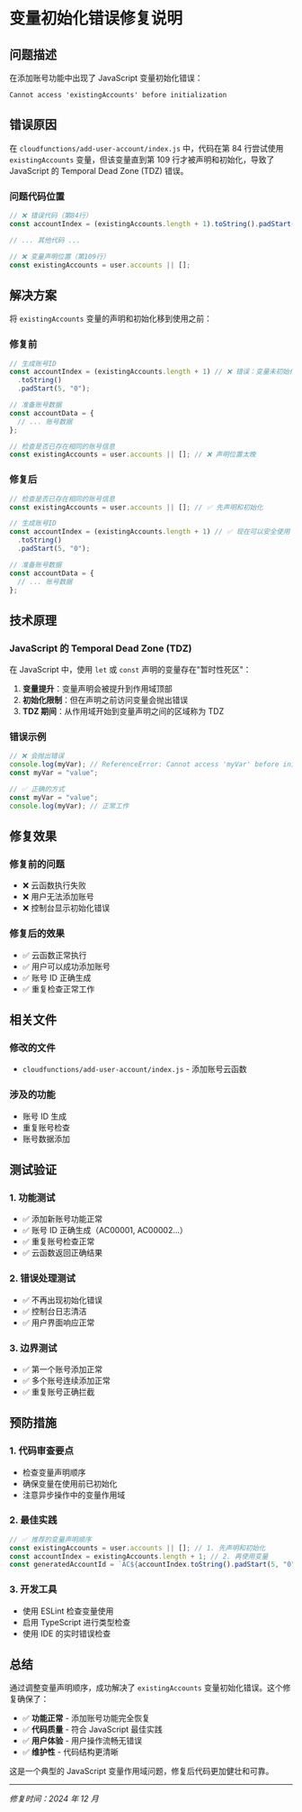 # 变量初始化错误修复说明

## 问题描述

在添加账号功能中出现了 JavaScript 变量初始化错误：

```
Cannot access 'existingAccounts' before initialization
```

## 错误原因

在 `cloudfunctions/add-user-account/index.js` 中，代码在第 84 行尝试使用 `existingAccounts` 变量，但该变量直到第 109 行才被声明和初始化，导致了 JavaScript 的 Temporal Dead Zone (TDZ) 错误。

### 问题代码位置

```javascript
// ❌ 错误代码（第84行）
const accountIndex = (existingAccounts.length + 1).toString().padStart(5, "0");

// ... 其他代码 ...

// ❌ 变量声明位置（第109行）
const existingAccounts = user.accounts || [];
```

## 解决方案

将 `existingAccounts` 变量的声明和初始化移到使用之前：

### 修复前

```javascript
// 生成账号ID
const accountIndex = (existingAccounts.length + 1) // ❌ 错误：变量未初始化
  .toString()
  .padStart(5, "0");

// 准备账号数据
const accountData = {
  // ... 账号数据
};

// 检查是否已存在相同的账号信息
const existingAccounts = user.accounts || []; // ❌ 声明位置太晚
```

### 修复后

```javascript
// 检查是否已存在相同的账号信息
const existingAccounts = user.accounts || []; // ✅ 先声明和初始化

// 生成账号ID
const accountIndex = (existingAccounts.length + 1) // ✅ 现在可以安全使用
  .toString()
  .padStart(5, "0");

// 准备账号数据
const accountData = {
  // ... 账号数据
};
```

## 技术原理

### JavaScript 的 Temporal Dead Zone (TDZ)

在 JavaScript 中，使用 `let` 或 `const` 声明的变量存在"暂时性死区"：

1. **变量提升**：变量声明会被提升到作用域顶部
2. **初始化限制**：但在声明之前访问变量会抛出错误
3. **TDZ 期间**：从作用域开始到变量声明之间的区域称为 TDZ

### 错误示例

```javascript
// ❌ 会抛出错误
console.log(myVar); // ReferenceError: Cannot access 'myVar' before initialization
const myVar = "value";

// ✅ 正确的方式
const myVar = "value";
console.log(myVar); // 正常工作
```

## 修复效果

### 修复前的问题

- ❌ 云函数执行失败
- ❌ 用户无法添加账号
- ❌ 控制台显示初始化错误

### 修复后的效果

- ✅ 云函数正常执行
- ✅ 用户可以成功添加账号
- ✅ 账号 ID 正确生成
- ✅ 重复检查正常工作

## 相关文件

### 修改的文件

- `cloudfunctions/add-user-account/index.js` - 添加账号云函数

### 涉及的功能

- 账号 ID 生成
- 重复账号检查
- 账号数据添加

## 测试验证

### 1. 功能测试

- ✅ 添加新账号功能正常
- ✅ 账号 ID 正确生成（AC00001, AC00002...）
- ✅ 重复账号检查正常
- ✅ 云函数返回正确结果

### 2. 错误处理测试

- ✅ 不再出现初始化错误
- ✅ 控制台日志清洁
- ✅ 用户界面响应正常

### 3. 边界测试

- ✅ 第一个账号添加正常
- ✅ 多个账号连续添加正常
- ✅ 重复账号正确拦截

## 预防措施

### 1. 代码审查要点

- 检查变量声明顺序
- 确保变量在使用前已初始化
- 注意异步操作中的变量作用域

### 2. 最佳实践

```javascript
// ✅ 推荐的变量声明顺序
const existingAccounts = user.accounts || []; // 1. 先声明和初始化
const accountIndex = existingAccounts.length + 1; // 2. 再使用变量
const generatedAccountId = `AC${accountIndex.toString().padStart(5, "0")}`; // 3. 生成新数据
```

### 3. 开发工具

- 使用 ESLint 检查变量使用
- 启用 TypeScript 进行类型检查
- 使用 IDE 的实时错误检查

## 总结

通过调整变量声明顺序，成功解决了 `existingAccounts` 变量初始化错误。这个修复确保了：

- ✅ **功能正常** - 添加账号功能完全恢复
- ✅ **代码质量** - 符合 JavaScript 最佳实践
- ✅ **用户体验** - 用户操作流畅无错误
- ✅ **维护性** - 代码结构更清晰

这是一个典型的 JavaScript 变量作用域问题，修复后代码更加健壮和可靠。

---

_修复时间：2024 年 12 月_
